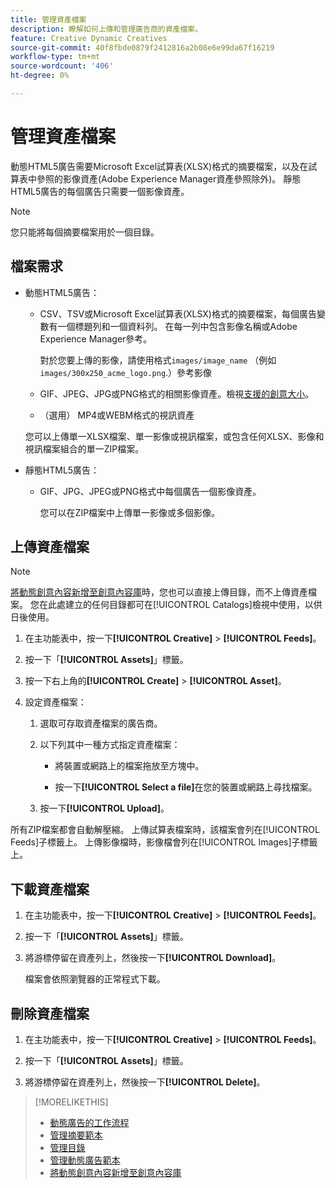 ```yaml
---
title: 管理資產檔案
description: 瞭解如何上傳和管理廣告商的資產檔案。
feature: Creative Dynamic Creatives
source-git-commit: 40f8fbde0879f2412816a2b08e6e99da67f16219
workflow-type: tm+mt
source-wordcount: '406'
ht-degree: 0%

---
```


# 管理資產檔案

動態HTML5廣告需要Microsoft Excel試算表(XLSX)格式的摘要檔案，以及在試算表中參照的影像資產(Adobe Experience Manager資產參照除外)。 靜態HTML5廣告的每個廣告只需要一個影像資產。

>[!NOTE]
>
> 您只能將每個摘要檔案用於一個目錄。

## 檔案需求

* 動態HTML5廣告：

   * CSV、TSV或Microsoft Excel試算表(XLSX)格式的摘要檔案，每個廣告變數有一個標題列和一個資料列。 在每一列中包含影像名稱或Adobe Experience Manager參考。<!-- need spec of available column names that the user-created header names must map to; need to reference it in feed template topic too, so make it a separate file/appendix. -->

     對於您要上傳的影像，請使用格式`images/image_name` （例如`images/300x250_acme_logo.png`.）<!-- Verify.  Also need to include the spec for how to reference images in AEM -->參考影像

   * GIF、JPEG、JPG或PNG格式的相關影像資產。<!-- NOT GIF still? And is this true: The maximum file size is two (2) MB. -->檢視[支援的創意大小](/help/creative/creative-libraries/creative-sizes.md)。

   * （選用） MP4或WEBM格式的視訊資產

  您可以上傳單一XLSX檔案、單一影像或視訊檔案，或包含任何XLSX、影像和視訊檔案組合的單一ZIP檔案。<!-- Check w/eng re any limitations or best practices WRT number of files and filesize allowed -->

* 靜態HTML5廣告：

   * GIF、JPG、JPEG或PNG格式中每個廣告一個影像資產。

     您可以在ZIP檔案中上傳單一影像或多個影像。<!-- Check w/eng re any limitations or best practices WRT number of files and filesize allowed -->

## 上傳資產檔案

>[!NOTE]
>
>[將動態創意內容新增至創意內容庫](/help/creative/creative-libraries/creative-add-dynamic.md)時，您也可以直接上傳目錄，而不上傳資產檔案。 您在此處建立的任何目錄都可在[!UICONTROL Catalogs]檢視中使用，以供日後使用。

1. 在主功能表中，按一下&#x200B;**[!UICONTROL Creative]** > **[!UICONTROL Feeds]**。

1. 按一下「**[!UICONTROL Assets]**」標籤。

1. 按一下右上角的&#x200B;**[!UICONTROL Create]** > **[!UICONTROL Asset]**。

1. 設定資產檔案：

   1. 選取可存取資產檔案的廣告商。

   1. 以下列其中一種方式指定資產檔案：

      * 將裝置或網路上的檔案拖放至方塊中。

      * 按一下&#x200B;**[!UICONTROL Select a file]**&#x200B;在您的裝置或網路上尋找檔案。

   1. 按一下&#x200B;**[!UICONTROL Upload]**。

所有ZIP檔案都會自動解壓縮。 上傳試算表檔案時，該檔案會列在[!UICONTROL Feeds]子標籤上。 上傳影像檔時，影像檔會列在[!UICONTROL Images]子標籤上。

## 下載資產檔案

1. 在主功能表中，按一下&#x200B;**[!UICONTROL Creative]** > **[!UICONTROL Feeds]**。

1. 按一下「**[!UICONTROL Assets]**」標籤。

1. 將游標停留在資產列上，然後按一下&#x200B;**[!UICONTROL Download]**。

   檔案會依照瀏覽器的正常程式下載。

## 刪除資產檔案

1. 在主功能表中，按一下&#x200B;**[!UICONTROL Creative]** > **[!UICONTROL Feeds]**。

1. 按一下「**[!UICONTROL Assets]**」標籤。

1. 將游標停留在資產列上，然後按一下&#x200B;**[!UICONTROL Delete]**。

>[!MORELIKETHIS]
>
>* [動態廣告的工作流程](/help/creative/introduction/workflow-dynamic-ads.md)
>* [管理摘要範本](/help/creative/feeds/feed-template-manage.md)
>* [管理目錄](/help/creative/feeds/catalog-manage.md)
>* [管理動態廣告範本](/help/creative/ad-templates/ad-template-manage.md)
>* [將動態創意內容新增至創意內容庫](/help/creative/creative-libraries/creative-add-dynamic.md)
